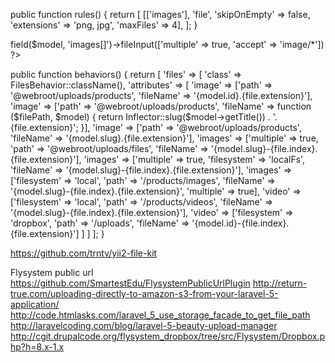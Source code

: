 public function rules()
{
    return [
        [['images'], 'file', 'skipOnEmpty' => false, 'extensions' => 'png, jpg', 'maxFiles' => 4],
    ];
}

<?= $form->field($model, 'images[]')->fileInput(['multiple' => true, 'accept' => 'image/*']) ?>


public function behaviors()
{
    return [
        'files' => [
            'class' => FilesBehavior::className(),
            'attributes' => [
                'image' => ['path' => '@webroot/uploads/products', 'fileName' => '{model.id}.{file.extension}'],
                'image' => ['path' => '@webroot/uploads/products', 'fileName' => function ($filePath, $model) {
                        return Inflector::slug($model->getTitle()) . '.{file.extension}';
                    }],
                'image' => ['path' => '@webroot/uploads/products', 'fileName' => '{model.slug}.{file.extension}'],
                'images' => ['multiple' => true, 'path' => '@webroot/uploads/files', 'fileName' => '{model.slug}-{file.index}.{file.extension}'],
                'images' => ['multiple' => true, 'filesystem' => 'localFs', 'fileName' => '{model.slug}-{file.index}.{file.extension}'],
                'images' => ['filesystem' => 'local', 'path' => '/products/images', 'fileName' => '{model.slug}-{file.index}.{file.extension}', 'multiple' => true],
                'video' => ['filesystem' => 'local', 'path' => '/products/videos', 'fileName' => '{model.slug}-{file.index}.{file.extension}'],
                'video' => ['filesystem' => 'dropbox', 'path' => '/uploads', 'fileName' => '{model.id}-{file.index}.{file.extension}']
            ]
        ]
    ];
}


https://github.com/trntv/yii2-file-kit


Flysystem public url
https://github.com/SmartestEdu/FlysystemPublicUrlPlugin
http://return-true.com/uploading-directly-to-amazon-s3-from-your-laravel-5-application/
http://code.htmlasks.com/laravel_5_use_storage_facade_to_get_file_path
http://laravelcoding.com/blog/laravel-5-beauty-upload-manager
http://cgit.drupalcode.org/flysystem_dropbox/tree/src/Flysystem/Dropbox.php?h=8.x-1.x